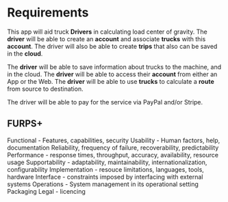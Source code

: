 # Requirements

This app will aid truck __Drivers__ in calculating load center of gravity. The __driver__ will be able to create an __account__ and associate __trucks__ with this __account__. The driver will also be able to create __trips__ that also can be saved in the __cloud__.

The __driver__ will be able to save information about trucks to the machine, and in the cloud. The __driver__ will be able to access their __account__ from either an App or the Web. The __driver__ will be able to use __trucks__ to calculate a __route__ from source to destination.

The driver will be able to pay for the service via PayPal and/or Stripe.

## FURPS+
Functional - Features, capabilities, security
Usability - Human factors, help, documentation
Reliability, frequency of failure, recoverability, predictability
Performance - response times, throughput, accuracy, availability, resource usage
Supportability - adaptability, maintainability, internationalization, configurability
Implementation - resouce limitations, languages, tools, hardware
Interface - constraints imposed by interfacing with external systems
Operations - System management in its operational setting
Packaging
Legal - licencing